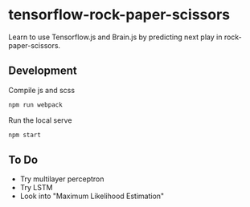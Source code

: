 # tensorflow-rock-paper-scissors

Learn to use Tensorflow.js and Brain.js by predicting next play in rock-paper-scissors.

## Development

Compile js and scss

```sh
npm run webpack
```

Run the local serve

```sh
npm start
```

## To Do

- Try multilayer perceptron
- Try LSTM
- Look into "Maximum Likelihood Estimation"
